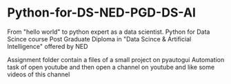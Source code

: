 # Python-for-DS-NED-PGD-DS-AI

From "hello world" to python expert as a data scientist. Python for Data Scince course Post Graduate Diploma in "Data Scince & Artificial Intelligence" offered by NED 

Assignment folder contain a files of a small project on pyautogui Automation task of open youtube and then open a channel on youtube and like some videos of this channel
